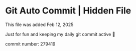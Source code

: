 # Git Auto Commit | Hidden File

This file was added Feb 12, 2025

Just for fun and keeping my daily git commit active 🤪

commit number: 279419
